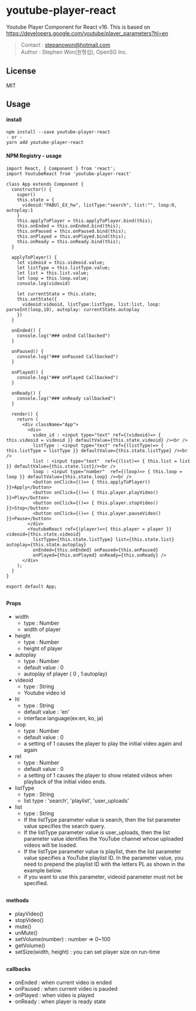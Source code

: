 
# youtube-player-react
Youtube Player Component for React v16.
This is based on https://developers.google.com/youtube/player_parameters?hl=en 

> Contact : stepanowon@hotmail.com   
> Author : Stephen Won(원형섭), OpenSG Inc.  
 
## License
MIT 
## Usage  
#### install
~~~
npm install --save youtube-player-react
- or -
yarn add youtube-player-react
~~~

#### NPM Registry - usage
~~~
import React, { Component } from 'react';
import YoutubeReact from 'youtube-player-react'

class App extends Component {
  constructor() {
    super()
    this.state = {
      videoid:"PABUl_EX_hw", listType:"search", list:"", loop:0, autoplay:1
    }
    this.applyToPlayer = this.applyToPlayer.bind(this);
    this.onEnded = this.onEnded.bind(this);
    this.onPaused = this.onPaused.bind(this);
    this.onPlayed = this.onPlayed.bind(this);
    this.onReady = this.onReady.bind(this);
  }

  applyToPlayer() {
    let videoid = this.videoid.value;
    let listType = this.listType.value;
    let list = this.list.value;
    let loop = this.loop.value;
    console.log(videoid)
    
    let currentState = this.state;
    this.setState({ 
      videoid:videoid, listType:listType, list:list, loop: parseInt(loop,10), autoplay: currentState.autoplay 
    })
  }

  onEnded() {
    console.log("### onEnd Callbacked")
  }

  onPaused() {
    console.log("### onPaused Callbacked")
  }

  onPlayed() {
    console.log("### onPlayed Callbacked")
  }

  onReady() {
    console.log("### onReady callbacked")
  }

  render() {
    return (
      <div className="App">
        <div>
          video_id : <input type="text" ref={(videoid)=> { this.videoid = videoid }} defaultValue={this.state.videoid} /><br />
          listType : <input type="text" ref={(listType)=> { this.listType = listType }} defaultValue={this.state.listType} /><br />
          list : <input type="text"  ref={(list)=> { this.list = list }} defaultValue={this.state.list}/><br />
          loop : <input type="number"  ref={(loop)=> { this.loop = loop }} defaultValue={this.state.loop} /><br />
          <button onClick={()=> { this.applyToPlayer() }}>Apply</button>
          <button onClick={()=> { this.player.playVideo() }}>Play</button>
          <button onClick={()=> { this.player.stopVideo() }}>Stop</button>
          <button onClick={()=> { this.player.pauseVideo() }}>Pause</button>
        </div>
        <YoutubeReact ref={(player)=>{ this.player = player }} videoid={this.state.videoid} 
          listType={this.state.listType} list={this.state.list} autoplay={this.state.autoplay}
          onEnded={this.onEnded} onPaused={this.onPaused} 
          onPlayed={this.onPlayed} onReady={this.onReady} />
      </div>
    );
  }
}

export default App;
~~~
##
#### Props
   * width
      - type : Number
      - width of player 
   * height 
     - type : Number
     - height of player
   * autoplay 
      - type : Number
      - default value : 0
      - autoplay of player ( 0 , 1:autoplay) 
   * videoid 
      - type : String 
      - Youtube video id
   * hl 
      - type : String
      - default value : 'en' 
      - interface language(ex:en, ko, ja)
   * loop
      - type : Number
      - default value : 0
      - a setting of 1 causes the player to play the initial video again and again
   * rel
      - type : Number
      - default value : 0
      - a setting of 1 causes the player to show related videos when playback of the initial video ends.
   * listType
	   - type : String
	   - list type : 'search', 'playlist', 'user_uploads'
   * list
      - type : String
      - If the listType parameter value is search, then the list parameter value specifies the search query.
      - If the listType parameter value is user_uploads, then the list parameter value identifies the YouTube channel whose uploaded videos will be loaded.
      - If the listType parameter value is playlist, then the list parameter value specifies a YouTube playlist ID. In the parameter value, you need to prepend the playlist ID with the letters PL as shown in the example below.
      - if you want to use this parameter, videoid parameter must not be specified. 
##
#### methods
  * playVideo()
  * stopVideo() 
  * mute()
  * unMute()
  * setVolume(number) : number => 0~100
  * getVolume() 
  * setSize(width, height) : you can set player size on run-time
##
#### callbacks
  * onEnded : when current video is ended
  * onPaused : when current video is pauded 
  * onPlayed : when video is played
  * onReady : when player is ready state



